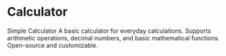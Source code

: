 # Calculator
Simple Calculator  A basic calculator for everyday calculations. Supports arithmetic operations, decimal numbers, and basic mathematical functions. Open-source and customizable.  
